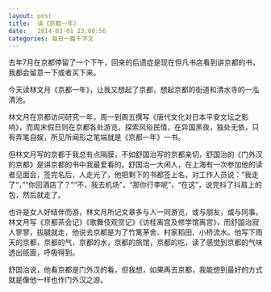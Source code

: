 ```yaml
---
layout: post
title:  读《京都一年》
date:   2014-03-01 23:00:56
categories: 每日一篇千字文 
---
```


去年7月在京都停留了一个下午，回来的后遗症是现在但凡书店看到讲京都的书，我都会留意一下或者买下来。

今天读林文月《京都一年》，让我又想起了京都，想起京都的街道和清水寺的一泓清池。

林文月在京都访问研究一年，周一到周五撰写《唐代文化对日本平安文坛之影响》，而周末假日则在京都各处游览，探索风俗民情，在异国黑夜，独处无依，只有弄笔自娱，所见所闻形之笔端就是《京都一年》一书。

但林文月写的京都于我总有点隔膜，不如舒国治写的京都亲切，舒国治的《门外汉的京都》是讲京都的书中我最爱看的。舒国治一大闲人，在上海有一次参加他的读者见面会，签完名后，人走光了，他把剩下的书都签上名，对工作人员说：“我走了“，”“你回酒店了？”“不，我去机场”，“那你行李呢”，“在这”，说完抖了抖肩上的包，然后就走了。

也许是女人好结伴而游，林文月所记文章多与人一同游览，或与朋友，或与同事。林文月写《京都茶会记》《歌舞伎观赏记》《访桂离宫及修学馆离宫》，而舒国治寂人寥寥，拔腿就走，他说去京都是为了竹篱茅舍、村家稻田、小桥流水。他写下雨天的京都，京都的气，京都的水，京都的旅馆，京都的吃，读了感觉到京都的气味透出纸面，呼吸得到。

舒国治说，他看京都是门外汉的看，但我想，如果再去京都，我能想到最好的方式就是像他一样也作门外汉之游。